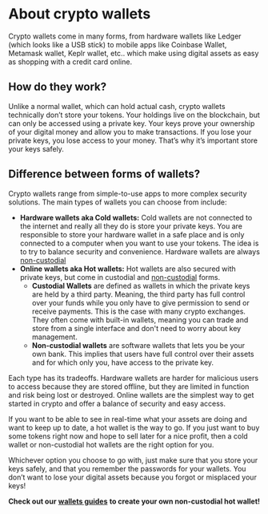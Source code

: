 # About crypto wallets

Crypto wallets come in many forms, from hardware wallets like Ledger (which looks like a USB stick) to mobile apps like Coinbase Wallet, Metamask wallet, Keplr wallet, etc.. which make using digital assets as easy as shopping with a credit card online.

## How do they work?

Unlike a normal wallet, which can hold actual cash, crypto wallets technically don’t store your tokens. Your holdings live on the blockchain, but can only be accessed using a private key. Your keys prove your ownership of your digital money and allow you to make transactions. If you lose your private keys, you lose access to your money. That’s why it’s important store your keys safely.

## Difference between forms of wallets?

Crypto wallets range from simple-to-use apps to more complex security solutions. The main types of wallets you can choose from include:

* **Hardware wallets aka Cold wallets:** Cold wallets are not connected to the internet and really all they do is store your private keys. You are responsible to store your hardware wallet in a safe place and is only connected to a computer when you want to use your tokens. The idea is to try to balance security and convenience. Hardware wallets are always [non-custodial](../glossary/non\_custodial.md)
* **Online wallets aka Hot wallets:** Hot wallets are also secured with private keys, but come in custodial and [non-custodial](../glossary/non\_custodial.md) forms.
  * **Custodial Wallets** are defined as wallets in which the private keys are held by a third party. Meaning, the third party has full control over your funds while you only have to give permission to send or receive payments. This is the case with many crypto exchanges. They often come with built-in wallets, meaning you can trade and store from a single interface and don't need to worry about key management.
  * **Non-custodial wallets** are software wallets that lets you be your own bank. This implies that users have full control over their assets and for which only you, have access to the private key.

Each type has its tradeoffs. Hardware wallets are harder for malicious users to access because they are stored offline, but they are limited in function and risk being lost or destroyed. Online wallets are the simplest way to get started in crypto and offer a balance of security and easy access.

If you want to be able to see in real-time what your assets are doing and want to keep up to date, a hot wallet is the way to go. If you just want to buy some tokens right now and hope to sell later for a nice profit, then a cold wallet or non-custodial hot wallets are the right option for you.

Whichever option you choose to go with, just make sure that you store your keys safely, and that you remember the passwords for your wallets. You don’t want to lose your digital assets because you forgot or misplaced your keys!

**Check out our** [**wallets guides**](../markdowns/wallet\_overview.md) **to create your own non-custodial hot wallet!**
